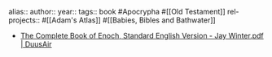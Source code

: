 alias::
author::
year::
tags:: book #Apocrypha #[[Old Testament]]
rel-projects:: #[[Adam's Atlas]] #[[Babies, Bibles and Bathwater]]



- [The Complete Book of Enoch, Standard English Version - Jay Winter.pdf | DuusAir](hook://file/pb1ri6P7D?p=MSBLbm93bGVkZ2UgTGlicmFyaWVzL0FkYW0ncyBBdGxhcw==&n=The%20Complete%20Book%20of%20Enoch%2C%20Standard%20English%20Version%20%2D%20Jay%20Winter%2Epdf)
